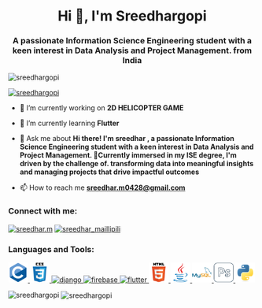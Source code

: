 <h1 align="center">Hi 👋, I'm Sreedhargopi</h1>
<h3 align="center">A passionate Information Science Engineering student with a keen interest in Data Analysis and Project Management. from India</h3>

<p align="left"> <img src="https://komarev.com/ghpvc/?username=sreedhargopi&label=Profile%20views&color=0e75b6&style=flat" alt="sreedhargopi" /> </p>

<p align="left"> <a href="https://github.com/ryo-ma/github-profile-trophy"><img src="https://github-profile-trophy.vercel.app/?username=sreedhargopi" alt="sreedhargopi" /></a> </p>

- 🔭 I’m currently working on **2D HELICOPTER GAME**

- 🌱 I’m currently learning **Flutter**

- 💬 Ask me about **Hi there! I'm sreedhar , a passionate Information Science Engineering student with a keen interest in Data Analysis and Project Management. 🚀Currently immersed in my ISE degree, l'm driven by the challenge of. transforming data into meaningful insights and managing projects that drive impactful outcomes**

- 📫 How to reach me **sreedhar.m0428@gmail.com**

<h3 align="left">Connect with me:</h3>
<p align="left">
<a href="https://linkedin.com/in/sreedhar.m" target="blank"><img align="center" src="https://raw.githubusercontent.com/rahuldkjain/github-profile-readme-generator/master/src/images/icons/Social/linked-in-alt.svg" alt="sreedhar.m" height="30" width="40" /></a>
<a href="https://instagram.com/sreedhar_maillipili" target="blank"><img align="center" src="https://raw.githubusercontent.com/rahuldkjain/github-profile-readme-generator/master/src/images/icons/Social/instagram.svg" alt="sreedhar_maillipili" height="30" width="40" /></a>
</p>

<h3 align="left">Languages and Tools:</h3>
<p align="left"> <a href="https://www.cprogramming.com/" target="_blank" rel="noreferrer"> <img src="https://raw.githubusercontent.com/devicons/devicon/master/icons/c/c-original.svg" alt="c" width="40" height="40"/> </a> <a href="https://www.w3schools.com/css/" target="_blank" rel="noreferrer"> <img src="https://raw.githubusercontent.com/devicons/devicon/master/icons/css3/css3-original-wordmark.svg" alt="css3" width="40" height="40"/> </a> <a href="https://www.djangoproject.com/" target="_blank" rel="noreferrer"> <img src="https://cdn.worldvectorlogo.com/logos/django.svg" alt="django" width="40" height="40"/> </a> <a href="https://firebase.google.com/" target="_blank" rel="noreferrer"> <img src="https://www.vectorlogo.zone/logos/firebase/firebase-icon.svg" alt="firebase" width="40" height="40"/> </a> <a href="https://flutter.dev" target="_blank" rel="noreferrer"> <img src="https://www.vectorlogo.zone/logos/flutterio/flutterio-icon.svg" alt="flutter" width="40" height="40"/> </a> <a href="https://www.w3.org/html/" target="_blank" rel="noreferrer"> <img src="https://raw.githubusercontent.com/devicons/devicon/master/icons/html5/html5-original-wordmark.svg" alt="html5" width="40" height="40"/> </a> <a href="https://www.java.com" target="_blank" rel="noreferrer"> <img src="https://raw.githubusercontent.com/devicons/devicon/master/icons/java/java-original.svg" alt="java" width="40" height="40"/> </a> <a href="https://www.mysql.com/" target="_blank" rel="noreferrer"> <img src="https://raw.githubusercontent.com/devicons/devicon/master/icons/mysql/mysql-original-wordmark.svg" alt="mysql" width="40" height="40"/> </a> <a href="https://www.photoshop.com/en" target="_blank" rel="noreferrer"> <img src="https://raw.githubusercontent.com/devicons/devicon/master/icons/photoshop/photoshop-line.svg" alt="photoshop" width="40" height="40"/> </a> <a href="https://www.python.org" target="_blank" rel="noreferrer"> <img src="https://raw.githubusercontent.com/devicons/devicon/master/icons/python/python-original.svg" alt="python" width="40" height="40"/> </a> </p>

<p><img align="left" src="https://github-readme-stats.vercel.app/api/top-langs?username=sreedhargopi&show_icons=true&locale=en&layout=compact" alt="sreedhargopi" /></p>

<p>&nbsp;<img align="center" src="https://github-readme-stats.vercel.app/api?username=sreedhargopi&show_icons=true&locale=en" alt="sreedhargopi" /></p>

